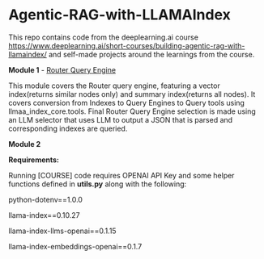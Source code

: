 # Agentic-RAG-with-LLAMAIndex

This repo contains code from the deeplearning.ai course https://www.deeplearning.ai/short-courses/building-agentic-rag-with-llamaindex/ and self-made projects around the learnings from the course.

**Module 1** - [Router Query Engine](https://github.com/AashiDutt/Agentic-RAG-with-LLAMAIndex/blob/main/%5BCOURSE%5D%20L1_Router_Engine.ipynb) 

This module covers the Router query engine, featuring a vector index(returns similar nodes only) and summary index(returns all nodes). It covers conversion from Indexes to Query Engines to Query tools using llmaa_index_core.tools. Final Router Query Engine selection is made using an LLM selector that uses LLM to output a JSON that is parsed and corresponding indexes are queried.

**Module 2** 


**Requirements:**

Running [COURSE] code requires OPENAI API Key and some helper functions defined in **utils.py** along with the following:

python-dotenv==1.0.0

llama-index==0.10.27

llama-index-llms-openai==0.1.15

llama-index-embeddings-openai==0.1.7
